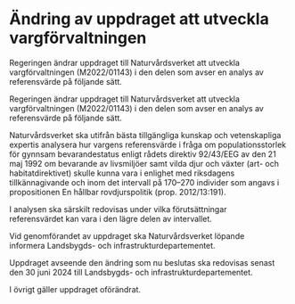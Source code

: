 # Ändring av uppdraget att utveckla vargförvaltningen

Regeringen ändrar uppdraget till Naturvårdsverket att utveckla vargförvaltningen (M2022/01143) i den delen som avser en analys av referensvärde på följande sätt.

Regeringen ändrar uppdraget till Naturvårdsverket att utveckla vargförvaltningen (M2022/01143) i den delen som avser en analys av referensvärde på följande sätt.

Naturvårdsverket ska utifrån bästa tillgängliga kunskap och vetenskapliga expertis analysera hur vargens referensvärde i fråga om populationsstorlek för gynnsam bevarandestatus enligt rådets direktiv 92/43/EEG av den 21 maj 1992 om bevarande av livsmiljöer samt vilda djur och växter (art- och habitatdirektivet) skulle kunna vara i enlighet med riksdagens tillkännagivande och inom det intervall på 170–270 individer som angavs i propositionen En hållbar rovdjurspolitik (prop. 2012/13:191).

I analysen ska särskilt redovisas under vilka förutsättningar referensvärdet kan vara i den lägre delen av intervallet.

Vid genomförandet av uppdraget ska Naturvårdsverket löpande informera Landsbygds- och infrastrukturdepartementet.

Uppdraget avseende den ändring som nu beslutas ska redovisas senast den 30 juni 2024 till Landsbygds- och infrastrukturdepartementet.

I övrigt gäller uppdraget oförändrat.
